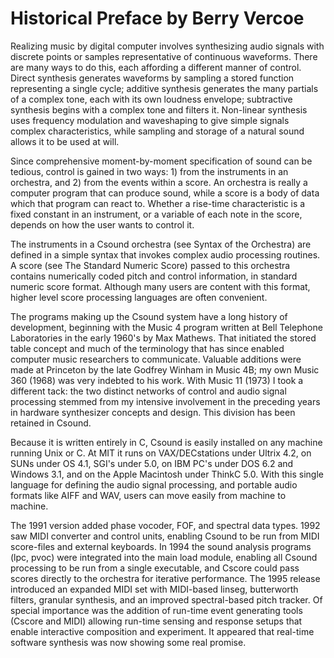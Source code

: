 
# Historical Preface by Berry Vercoe

Realizing music by digital computer involves synthesizing audio signals with discrete points or samples representative of continuous waveforms. There are many ways to do this, each affording a different manner of control. Direct synthesis generates waveforms by sampling a stored function representing a single cycle; additive synthesis generates the many partials of a complex tone, each with its own loudness envelope; subtractive synthesis begins with a complex tone and filters it. Non-linear synthesis uses frequency modulation and waveshaping to give simple signals complex characteristics, while sampling and storage of a natural sound allows it to be used at will.

Since comprehensive moment-by-moment specification of sound can be tedious, control is gained in two ways: 1) from the instruments in an orchestra, and 2) from the events within a score. An orchestra is really a computer program that can produce sound, while a score is a body of data which that program can react to. Whether a rise-time characteristic is a fixed constant in an instrument, or a variable of each note in the score, depends on how the user wants to control it.

The instruments in a Csound orchestra (see Syntax of the Orchestra) are defined in a simple syntax that invokes complex audio processing routines. A score (see The Standard Numeric Score) passed to this orchestra contains numerically coded pitch and control information, in standard numeric score format. Although many users are content with this format, higher level score processing languages are often convenient.

The programs making up the Csound system have a long history of development, beginning with the Music 4 program written at Bell Telephone Laboratories in the early 1960's by Max Mathews. That initiated the stored table concept and much of the terminology that has since enabled computer music researchers to communicate. Valuable additions were made at Princeton by the late Godfrey Winham in Music 4B; my own Music 360 (1968) was very indebted to his work. With Music 11 (1973) I took a different tack: the two distinct networks of control and audio signal processing stemmed from my intensive involvement in the preceding years in hardware synthesizer concepts and design. This division has been retained in Csound.

Because it is written entirely in C, Csound is easily installed on any machine running Unix or C. At MIT it runs on VAX/DECstations under Ultrix 4.2, on SUNs under OS 4.1, SGI's under 5.0, on IBM PC's under DOS 6.2 and Windows 3.1, and on the Apple Macintosh under ThinkC 5.0. With this single language for defining the audio signal processing, and portable audio formats like AIFF and WAV, users can move easily from machine to machine.

The 1991 version added phase vocoder, FOF, and spectral data types. 1992 saw MIDI converter and control units, enabling Csound to be run from MIDI score-files and external keyboards. In 1994 the sound analysis programs (lpc, pvoc) were integrated into the main load module, enabling all Csound processing to be run from a single executable, and Cscore could pass scores directly to the orchestra for iterative performance. The 1995 release introduced an expanded MIDI set with MIDI-based linseg, butterworth filters, granular synthesis, and an improved spectral-based pitch tracker. Of special importance was the addition of run-time event generating tools (Cscore and MIDI) allowing run-time sensing and response setups that enable interactive composition and experiment. It appeared that real-time software synthesis was now showing some real promise.

